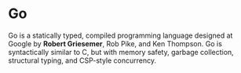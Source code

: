 # Go

Go is a statically typed, compiled programming language designed at Google by **Robert Griesemer**, Rob Pike, and Ken Thompson. Go is syntactically similar to C, but with memory safety, garbage collection, structural typing, and CSP-style concurrency. 
